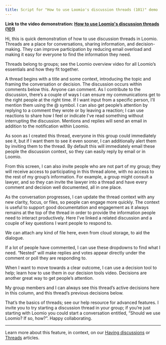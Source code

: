 ```yaml
---
title: Script for "How to use Loomio's discussion threads (101)" demo
---
```


**Link to the video demonstration: [How to use Loomio's discussion threads (101)](https://www.youtube.com/watch?v=MtpDOtmwXGI)**

Hi, this is quick demonstration of how to use discussion threads in Loomio. Threads are a place for conversations, sharing information, and decision-making. They can improve participation by reducing email overload and making it easy for everyone to find the information they need.

Threads belong to groups; see the Loomio overview video for all Loomio’s essentials and how they fit together.

A thread begins with a title and some context, introducing the topic and framing the conversation or decision. The discussion occurs within comments below this. Anyone can comment. As I contribute to the discussion, there’s a couple of ways I can ensure my communications get to the right people at the right time. If I want input from a specific person, I’ll mention them using the @ symbol. I can also get people’s attention by replying to a comment they wrote or by leaving a reaction; I can use reactions to share how I feel or indicate I’ve read something without interrupting the discussion. Mentions and replies will send an email in addition to the notification within Loomio.

As soon as I created this thread, everyone in this group could immediately see it, but if I want them to see it even sooner, I can additionally alert them by inviting them to the thread. By default this will immediately email these people the discussion context, so they can easily reply by email or in Loomio.

From this screen, I can also invite people who are not part of my group; they will receive access to participating in this thread alone, with no access to the rest of my group’s information. For example, a group might consult a lawyer, and so they can invite the lawyer into a thread and have every comment and decision well documented, all in one place.

As the conversation progresses, I can update the thread context with any new clarity, focus, or files, so people can engage more quickly. The context is useful to support good documentation and engagement as it always remains at the top of the thread in order to provide the information people need to interact productively. Here I’ve linked a related discussion and a couple of key questions I want people to respond to.

We can attach any kind of file here, even from cloud storage, to aid the dialogue.

If a lot of people have commented, I can use these dropdowns to find what I need. “Nested” will make replies and votes appear directly under the comment or poll they are responding to.

When I want to move towards a clear outcome, I can use a decision tool to help; learn how to use them in our decision tools video. Decisions are another great way to get people’s attention.

My group members and I can always see this thread’s active decisions here in this column, and this thread’s previous decisions below.

That’s the basics of threads; see our help resource for advanced features. I invite you to try starting a discussion thread in your group; if you’re just starting with Loomio you could start a conversation entitled, “Should we use Loomio? If so, how?”. Happy collaborating.

---

Learn more about this feature, in context, on our [Having discussions](/en/user_manual/getting_started/having_discussions) or [Threads](/en/user_manual/threads) articles.
